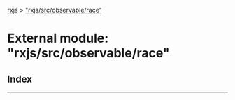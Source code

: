 [rxjs](../README.md) > ["rxjs/src/observable/race"](../modules/_rxjs_src_observable_race_.md)

# External module: "rxjs/src/observable/race"

## Index

---

